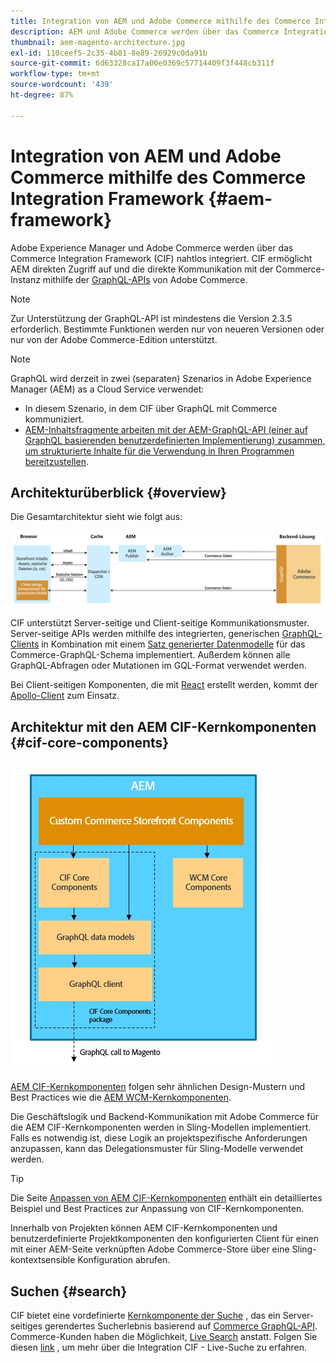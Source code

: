 ```yaml
---
title: Integration von AEM und Adobe Commerce mithilfe des Commerce Integration Framework
description: AEM und Adobe Commerce werden über das Commerce Integration Framework (CIF) nahtlos integriert. CIF ermöglicht AEM den Zugriff auf eine Adobe Commerce-Instanz und die Kommunikation mit Adobe Commerce über GraphQL. Darüber hinaus können AEM-Autoren Produkt- und Kategorieauswahlen sowie die Produktkonsole verwenden, um Produkt- und Kategoriedaten zu durchsuchen, die bei Bedarf aus Adobe Commerce abgerufen werden. Darüber hinaus bietet CIF eine vordefinierte Storefront, die Geschäftsprojekte beschleunigen kann.
thumbnail: aem-magento-architecture.jpg
exl-id: 110ceef5-2c35-4b81-8e89-26929c0da91b
source-git-commit: 6d63328ca17a00e0369c57714409f3f448cb311f
workflow-type: tm+mt
source-wordcount: '439'
ht-degree: 87%

---
```


# Integration von AEM und Adobe Commerce mithilfe des Commerce Integration Framework {#aem-framework}

Adobe Experience Manager und Adobe Commerce werden über das Commerce Integration Framework (CIF) nahtlos integriert. CIF ermöglicht AEM direkten Zugriff auf und die direkte Kommunikation mit der Commerce-Instanz mithilfe der [GraphQL-APIs](https://devdocs.magento.com/guides/v2.4/graphql/) von Adobe Commerce.

>[!NOTE]
>
> Zur Unterstützung der GraphQL-API ist mindestens die Version 2.3.5 erforderlich. Bestimmte Funktionen werden nur von neueren Versionen oder nur von der Adobe Commerce-Edition unterstützt.

>[!NOTE]
>
>GraphQL wird derzeit in zwei (separaten) Szenarios in Adobe Experience Manager (AEM) as a Cloud Service verwendet:
>
>* In diesem Szenario, in dem CIF über GraphQL mit Commerce kommuniziert.
>* [AEM-Inhaltsfragmente arbeiten mit der AEM-GraphQL-API (einer auf GraphQL basierenden benutzerdefinierten Implementierung) zusammen, um strukturierte Inhalte für die Verwendung in Ihren Programmen bereitzustellen](/help/headless/graphql-api/content-fragments.md).

## Architekturüberblick {#overview}

Die Gesamtarchitektur sieht wie folgt aus:

![CIF-Architekturübersicht](../assets/AEM_Magento_Architecture.png)

CIF unterstützt Server-seitige und Client-seitige Kommunikationsmuster.
Server-seitige APIs werden mithilfe des integrierten, generischen [GraphQL-Clients](https://github.com/adobe/commerce-cif-graphql-client) in Kombination mit einem [Satz generierter Datenmodelle](https://github.com/adobe/commerce-cif-magento-graphql) für das Commerce-GraphQL-Schema implementiert. Außerdem können alle GraphQL-Abfragen oder Mutationen im GQL-Format verwendet werden.

Bei Client-seitigen Komponenten, die mit [React](https://reactjs.org/) erstellt werden, kommt der [Apollo-Client](https://www.apollographql.com/docs/react/) zum Einsatz.

## Architektur mit den AEM CIF-Kernkomponenten {#cif-core-components}

![Architektur mit den AEM CIF-Kernkomponenten](../assets/cif-component-architecture.jpg)

[AEM CIF-Kernkomponenten](https://github.com/adobe/aem-core-cif-components) folgen sehr ähnlichen Design-Mustern und Best Practices wie die [AEM WCM-Kernkomponenten](https://github.com/adobe/aem-core-wcm-components).

Die Geschäftslogik und Backend-Kommunikation mit Adobe Commerce für die AEM CIF-Kernkomponenten werden in Sling-Modellen implementiert. Falls es notwendig ist, diese Logik an projektspezifische Anforderungen anzupassen, kann das Delegationsmuster für Sling-Modelle verwendet werden.

>[!TIP]
>
>Die Seite [Anpassen von AEM CIF-Kernkomponenten](../customizing/customize-cif-components.md) enthält ein detailliertes Beispiel und Best Practices zur Anpassung von CIF-Kernkomponenten.

Innerhalb von Projekten können AEM CIF-Kernkomponenten und benutzerdefinierte Projektkomponenten den konfigurierten Client für einen mit einer AEM-Seite verknüpften Adobe Commerce-Store über eine Sling-kontextsensible Konfiguration abrufen.

## Suchen {#search}

CIF bietet eine vordefinierte [Kernkomponente der Suche](https://www.aemcomponents.dev/content/core-components-examples/library/commerce/search.html) , das ein Server-seitiges gerendertes Sucherlebnis basierend auf [Commerce GraphQL-API](https://developer.adobe.com/commerce/webapi/graphql/). Commerce-Kunden haben die Möglichkeit, [Live Search](https://experienceleague.adobe.com/docs/commerce-merchant-services/live-search/guide-overview.html?lang=en) anstatt. Folgen Sie diesen [link](/help/commerce-cloud/integrating/live-search-plp.md) , um mehr über die Integration CIF - Live-Suche zu erfahren.

